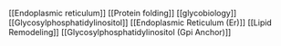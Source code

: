 [[Endoplasmic reticulum]]
[[Protein folding]]
[[glycobiology]]
[[Glycosylphosphatidylinositol]]
[[Endoplasmic Reticulum (Er)]]
[[Lipid Remodeling]]
[[Glycosylphosphatidylinositol (Gpi Anchor)]]
